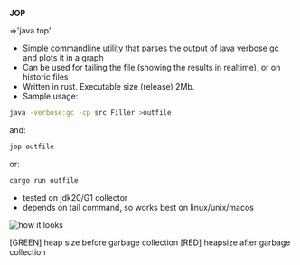 **JOP**

=>'java top'

* Simple commandline utility that parses the output of java verbose gc and plots it in a graph
* Can be used for tailing the file (showing the results in realtime), or on historic files
* Written in rust. Executable size (release) 2Mb.
* Sample usage:

```bash
java -verbose:gc -cp src Filler >outfile
```
and: 
```bash
jop outfile
```
or:
```bash
cargo run outfile
```

* tested on jdk20/G1 collector
* depends on tail command, so works best on linux/unix/macos

![how it looks](screencast.gif)

[GREEN] heap size before garbage collection
[RED] heapsize after garbage collection